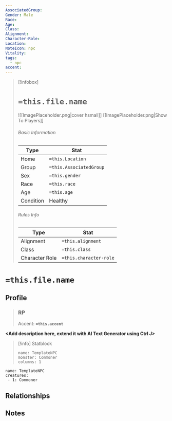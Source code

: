```yaml
---
AssociatedGroup: 
Gender: Male
Race: 
Age: 
Class: 
Alignment: 
Character-Role: 
Location: 
NoteIcon: npc
Vitality: 
tags:
  - npc
accent:
---
```




> [!infobox]
> # `=this.file.name`
> ![[ImagePlaceholder.png|cover hsmall]]
> [[ImagePlaceholder.png|Show To Players]]
> ###### Basic Information
> Type |  Stat |
> ---|---|
> Home | `=this.Location` |
> Group | `=this.AssociatedGroup` |
> Sex | `=this.gender` |
> Race | `=this.race` |
> Age | `=this.age` |
> Condition | Healthy |
> ###### Rules Info
> Type |  Stat |
> ---|---|
> Alignment | `=this.alignment` |
> Class | `=this.class` |
> Character Role | `=this.character-role` |

# `=this.file.name`
## Profile

> ### RP
> Accent: **`=this.accent`**

**<Add description here, extend it with AI Text Generator using Ctrl J>**

> [!info] Statblock
> ```statblock
> name: TemplateNPC
> monster: Commoner
> columns: 1
> ```

```encounter-table
name: TemplateNPC
creatures:
 - 1: Commoner
```

## Relationships

## Notes
